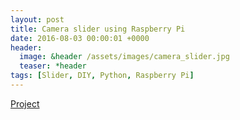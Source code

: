 ```yaml
---
layout: post
title: Camera slider using Raspberry Pi
date: 2016-08-03 00:00:01 +0000
header:
  image: &header /assets/images/camera_slider.jpg
  teaser: *header
tags: [Slider, DIY, Python, Raspberry Pi]
---
```


[Project](https://github.com/akarazeevprojects/slider)
